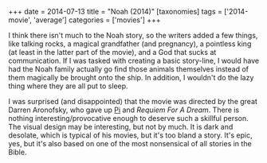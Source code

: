 +++
date = 2014-07-13
title = "Noah (2014)"
[taxonomies]
tags = ['2014-movie', 'average']
categories = ['movies']
+++

I think there isn't much to the Noah story, so the writers added a few
things, like talking rocks, a magical grandfather (and pregnancy), a
pointless king (at least in the latter part of the movie), and a God
that sucks at communication. If I was tasked with creating a basic
story-line, I would have had the Noah family actually go find those
animals themselves instead of them magically be brought onto the ship.
In addition, I wouldn't do the lazy thing where they are all put to
sleep.

I was surprised (and disappointed) that the movie was directed by the
great Darren Aronofsky, who gave up [Pi] and *Requiem For A Dream*.
There is nothing interesting/provocative enough to deserve such a
skillful person. The visual design may be interesting, but not by much.
It is dark and desolate, which is typical of his movies, but it's too
bland a story. It's epic, yes, but it's also based on one of the most
nonsensical of all stories in the Bible.

  [Pi]: @/pi-1997.md
